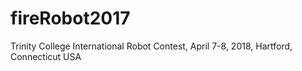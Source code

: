 # fireRobot2017
Trinity College International Robot Contest, April 7-8, 2018, Hartford, Connecticut USA
